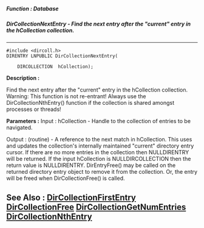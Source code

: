 ##### Function : Database
##### DirCollectionNextEntry - Find the next entry after the "current" entry in the hCollection collection. 
---
```
#include <dircoll.h>
DIRENTRY LNPUBLIC DirCollectionNextEntry(

	DIRCOLLECTION  hCollection);
```
**Description :**

Find the next entry after the "current" entry in the hCollection collection. 
Warning: 
This function is not re-entrant! Always use the DirCollectionNthEntry() 
function if the collection is shared amongst processes or threads!

**Parameters :**
Input :
hCollection  -  Handle to the collection of entries to be navigated.

Output :
(routine)  -  A reference to the next match in hCollection. This uses and updates the collection's internally maintained "current" directory entry cursor. If there are no more entries in the collection then NULLDIRENTRY will be returned. If the input hCollection is NULLDIRCOLLECTION then the return value is NULLDIRENTRY. 
DirEntryFree() may be called on the returned directory entry object to remove it from the collection. Or, the entry will be freed when DirCollectionFree() is called. 



**See Also :**
[DirCollectionFirstEntry](/domino-c-api-docs/reference/Func/DirCollectionFirstEntry)
[DirCollectionFree](/domino-c-api-docs/reference/Func/DirCollectionFree)
[DirCollectionGetNumEntries](/domino-c-api-docs/reference/Func/DirCollectionGetNumEntries)
[DirCollectionNthEntry](/domino-c-api-docs/reference/Func/DirCollectionNthEntry)
---
